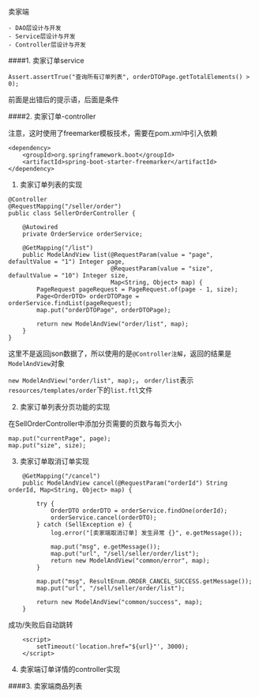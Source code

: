 

   卖家端
   
    - DAO层设计与开发
    - Service层设计与开发
    - Controller层设计与开发
   

####1. 卖家订单service

```
Assert.assertTrue("查询所有订单列表", orderDTOPage.getTotalElements() > 0);
```

前面是出错后的提示语，后面是条件

####2. 卖家订单-controller

注意，这时使用了freemarker模板技术，需要在pom.xml中引入依赖

```
<dependency>
    <groupId>org.springframework.boot</groupId>
    <artifactId>spring-boot-starter-freemarker</artifactId>
</dependency>
```

1. 卖家订单列表的实现

```
@Controller
@RequestMapping("/seller/order")
public class SellerOrderController {

    @Autowired
    private OrderService orderService;

    @GetMapping("/list")
    public ModelAndView list(@RequestParam(value = "page", defaultValue = "1") Integer page,
                             @RequestParam(value = "size", defaultValue = "10") Integer size,
                             Map<String, Object> map) {
        PageRequest pageRequest = PageRequest.of(page - 1, size);
        Page<OrderDTO> orderDTOPage = orderService.findList(pageRequest);
        map.put("orderDTOPage", orderDTOPage);

        return new ModelAndView("order/list", map);
    }
}
```

这里不是返回json数据了，所以使用的是`@Controller注解`，返回的结果是`ModelAndView`对象

`new ModelAndView("order/list", map);`， `order/list`表示`resources/templates/order`下的`list.ftl`文件

2. 卖家订单列表分页功能的实现

在SellOrderController中添加分页需要的页数与每页大小

```
map.put("currentPage", page);
map.put("size", size);
```

3. 卖家订单取消订单实现

```
    @GetMapping("/cancel")
    public ModelAndView cancel(@RequestParam("orderId") String orderId, Map<String, Object> map) {

        try {
            OrderDTO orderDTO = orderService.findOne(orderId);
            orderService.cancel(orderDTO);
        } catch (SellException e) {
            log.error("[卖家端取消订单] 发生异常 {}", e.getMessage());

            map.put("msg", e.getMessage());
            map.put("url", "/sell/seller/order/list");
            return new ModelAndView("common/error", map);
        }

        map.put("msg", ResultEnum.ORDER_CANCEL_SUCCESS.getMessage());
        map.put("url", "/sell/seller/order/list");

        return new ModelAndView("common/success", map);
    }
```

成功/失败后自动跳转

```
    <script>
        setTimeout('location.href="${url}"', 3000);
    </script>
```

4. 卖家端订单详情的controller实现

####3. 卖家端商品列表
